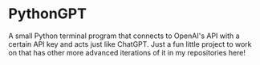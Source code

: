 # PythonGPT

A small Python terminal program that connects to OpenAI's API with a certain API key and acts just like ChatGPT.
Just a fun little project to work on that has other more advanced iterations of it in my repositories here!

